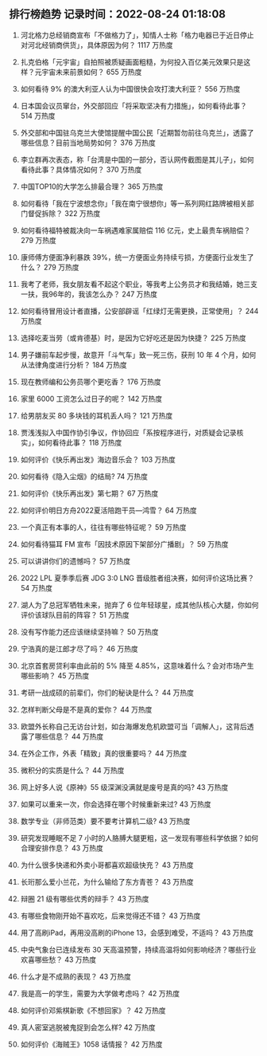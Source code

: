 
## 排行榜趋势 记录时间：2022-08-24 01:18:08
  
  1. 河北格力总经销商宣布「不做格力了」，知情人士称「格力电器已于近日停止对河北经销商供货」，具体原因为何？ 1117 万热度
    
  2. 扎克伯格「元宇宙」自拍照被质疑画面粗糙，为何投入百亿美元效果只是这样？元宇宙未来前景如何？ 655 万热度
    
  3. 如何看待 9% 的澳大利亚人认为中国很快会攻打澳大利亚？ 556 万热度
    
  4. 日本国会议员窜台，外交部回应「将采取坚决有力措施」，如何看待此事？ 514 万热度
    
  5. 外交部和中国驻乌克兰大使馆提醒中国公民「近期暂勿前往乌克兰」，透露了哪些信息？目前当地局势如何？ 376 万热度
    
  6. 李立群再次表态，称「台湾是中国的一部分，否认网传截图是其儿子」，如何看待此事？具体情况如何？ 370 万热度
    
  7. 中国TOP10的大学怎么排最合理？ 365 万热度
    
  8. 如何看待「我在宁波想念你」「我在南宁很想你」等一系列网红路牌被相关部门督促拆除？ 322 万热度
    
  9. 如何看待福特被裁决向一车祸遇难家属赔偿 116 亿元，史上最贵车祸赔偿？ 279 万热度
    
  10. 康师傅方便面净利暴跌 39%，统一方便面业务持续亏损，方便面行业发生了什么？ 279 万热度
    
  11. 我考了老师，我女朋友看不起这个职业，等我考上公务员才和我结婚，她三支一扶，我96年的，我该怎么办？ 247 万热度
    
  12. 如何看待冒用设计者直播，公安部辟谣「红绿灯无需更换，正常使用」？ 244 万热度
    
  13. 选择吃麦当劳（或肯德基）时，是因为它好吃还是因为快捷？ 225 万热度
    
  14. 男子嫌前车起步慢，故意开「斗气车」致一死三伤，获刑 10 年 4 个月，如何从法律角度进行分析？ 184 万热度
    
  15. 现在教师编和公务员哪个更吃香？ 176 万热度
    
  16. 家里 6000 工资怎么过日子的呢？ 142 万热度
    
  17. 给男朋友买 80 多块钱的耳机丢人吗？ 121 万热度
    
  18. 贾浅浅拟入中国作协引争议，作协回应「系按程序进行，对质疑会记录核实」，如何看待此事？ 118 万热度
    
  19. 如何评价《快乐再出发》海边音乐会？ 103 万热度
    
  20. 如何看待《隐入尘烟》的结局? 74 万热度
    
  21. 如何评价《快乐再出发》第七期？ 67 万热度
    
  22. 如何评价明日方舟2022夏活陪跑干员—鸿雪？ 64 万热度
    
  23. 一个真正有本事的人，往往有哪些特征呢？ 59 万热度
    
  24. 如何看待猫耳 FM 宣布「因技术原因下架部分广播剧」？ 59 万热度
    
  25. 可以讲讲你们的遗憾吗？ 57 万热度
    
  26. 2022 LPL 夏季季后赛 JDG 3:0 LNG 晋级胜者组决赛，如何评价这场比赛？ 54 万热度
    
  27. 湖人为了总冠军牺牲未来，抛弃了 6 位年轻球星，成其他队核心大腿，你如何评价该球队目前的阵容？ 51 万热度
    
  28. 没有写作能力还应该继续坚持嘛？ 50 万热度
    
  29. 宁浩真的是江郎才尽了吗？ 46 万热度
    
  30. 北京首套房贷利率由此前的 5% 降至 4.85%，这意味着什么？会对市场产生哪些影响？ 45 万热度
    
  31. 考研一战成硕的前辈们，你们的秘诀是什么？ 44 万热度
    
  32. 怎样判断父母是不是真的爱你？ 44 万热度
    
  33. 欧盟外长称自己无访台计划，如台海爆发危机欧盟可当「调解人」，这背后透露了哪些信息？ 44 万热度
    
  34. 在外企工作，外表「精致」真的很重要吗？ 44 万热度
    
  35. 微积分的实质是什么？ 44 万热度
    
  36. 网上好多人说《原神》55 级深渊没满就是废号是真的吗? 43 万热度
    
  37. 如果可以重来一次，你会选择在哪个时候重新来过? 43 万热度
    
  38. 数学专业（非师范类）要不要考计算机二级? 43 万热度
    
  39. 研究发现睡眠不足 7 小时的人胳膊大腿更粗，这一发现有哪些科学依据？如何合理安排作息？ 43 万热度
    
  40. 为什么很多快递和外卖小哥都喜欢超级快充？ 43 万热度
    
  41. 长珩那么爱小兰花，为什么输给了东方青苍？ 43 万热度
    
  42. 辩圈 21 级有哪些优秀的辩手？ 43 万热度
    
  43. 有哪些食物刚开始不喜欢吃，后来觉得还不错？ 43 万热度
    
  44. 用了高刷iPad，再用没高刷的iPhone 13，会感到难受，不适吗？ 43 万热度
    
  45. 中央气象台已连续发布 30 天高温预警，持续高温将如何影响经济？哪些行业欢喜哪些愁？ 43 万热度
    
  46. 什么才是不成熟的表现？ 43 万热度
    
  47. 我是高一的学生，需要为大学做考虑吗？ 42 万热度
    
  48. 如何评价邓紫棋新歌《不想回家》？ 42 万热度
    
  49. 真人密室逃脱被鬼捉到会怎么样? 42 万热度
    
  50. 如何评价《海贼王》1058 话情报？ 42 万热度
    